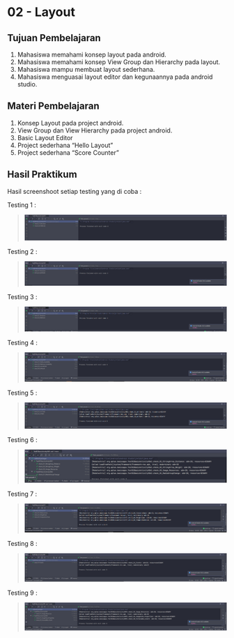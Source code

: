 # 02 - Layout

## Tujuan Pembelajaran

1. Mahasiswa memahami konsep layout pada android.
2. Mahasiswa memahami konsep View Group dan Hierarchy pada layout.
3. Mahasiswa mampu membuat layout sederhana.
4. Mahasiswa menguasai layout editor dan kegunaannya pada android studio.

## Materi Pembelajaran
1. Konsep Layout pada project android.
2. View Group dan View Hierarchy pada project android.
3. Basic Layout Editor
4. Project sederhana “Hello Layout”
5. Project sederhana “Score Counter”

## Hasil Praktikum

Hasil screenshoot setiap testing yang di coba :

Testing 1 :

>![2](img/Screenshot_1.png)


Testing 2 :

>![2](img/Screenshot_2.png)


Testing 3 :

>![2](img/Screenshot_3.png)


Testing 4 :

>![2](img/Screenshot_4.png)


Testing 5 :

>![2](img/Screenshot_5.png)


Testing 6 :

>![2](img/Screenshot_6.png)


Testing 7 :

>![2](img/Screenshot_7.png)


Testing 8 :

>![2](img/Screenshot_8.png)


Testing 9 :

>![2](img/Screenshot_9.png)




